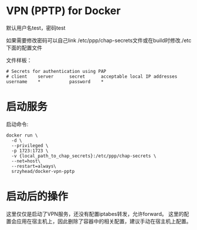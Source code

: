 # VPN (PPTP) for Docker

默认用户名test，密码test

如果需要修改密码可以自己link /etc/ppp/chap-secrets文件或在build时修改./etc下面的配置文件

文件样板：

````
# Secrets for authentication using PAP
# client    server      secret      acceptable local IP addresses
username    *           password    *
````


# 启动服务

启动命令:

````
docker run \
  -d \
  --privileged \
  -p 1723:1723 \
  -v {local_path_to_chap_secrets}:/etc/ppp/chap-secrets \
  --net=host\
  --restart=always\
  srzyhead/docker-vpn-pptp
````

# 启动后的操作

这里仅仅是启动了VPN服务，还没有配置iptabes转发，允许forward。
这里的配置会应用在宿主机上，因此删除了容器中的相关配置，建议手动在宿主机上配置。

